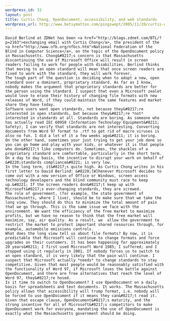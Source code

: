 ```yaml
--- 
wordpress_id: 32
layout: post
title: Curtis Chong, OpenDocument, accessibility, and web standards
wordpress_url: http://www.betsymattox.com/pingswept/2005/11/20/curtis-chong-opendocument-accessibility-and-web-standards/
---
```

	David Berlind at ZDNet has been <a href="http://blogs.zdnet.com/BTL/?p=2163">exchanging email with Curtis Chong</a>, the president of the <a href="http://www.nfb.org/nfbcs.htm">National Federation of the Blind in Computer Science</a>, on the topic of the OpenDocument policy in Massachusetts. Chong&#8217;s concern is that Massachusetts discontinuing the use of Microsoft Office will result in screen readers failing to work for people with disabilities. Berlind thinks that moving to an open standard will mean that once screen readers are fixed to work with the standard, they will work forever.
	The tough part of the question is deciding when to adopt a new, open standard over a dominant, proprietary standard. As far as I know, nobody makes the argument that proprietary standards are better for the person using the standard. I suspect that even a Microsoft zealot would love to erase their history of changing file formats with new releases of Word, if they could maintain the same features and market share they have today.
	Software users want open standards, not because they&#8217;re interested in open standards, but because they&#8217;re *not* interested in standards at all. Standards are boring. As someone who has actually read IEC 60950 (Information Technology Equipment&#8211; Safety), I can verify that standards are not interesting. Converting documents from Word 97 format to .rtf to get rid of macro viruses is also no fun. I did a lot of it a few weeks ago&#8211; it is boring.
	On the other hand, sometimes your just trying to get your job done so you can go home and play with your kids, or whatever it is that people who don&#8217;t like computers do. Sometimes, the shackles of a proprietary standard are comfortable, particularly in the short term. On a day to day basis, the incentive to disrupt your work on behalf of &#8220;standards compliance&#8221; is very low.
	In the long term, it&#8217;s quite high. As Curtis Chong writes in his first letter to David Berlind: &#8220;[W]henever Microsoft decides to come out with a new version of Office or Windows, screen access technology developers and the blind community must race to keep up.&#8221; If the screen readers don&#8217;t keep up with Microsoft&#8217;s ever-changing standards, they are screwed.
	The role of government, (for example, the state government of Massachusetts, where I live), should be to make sure that we take the long view. They should do this to minimize the total amount of pain that we go through. This is the same issue we face with the environment. We want the efficiency of the free market to maximize profits, but we have no reason to think that the free market will maximize, say, air quality. As a result, we  allow the government to restrict the market to protect important shared resources through, for example, automobile emissions controls.
	What does the long view tell us about file formats? By now, it is predictable that Microsoft will continue to change formats and force upgrades on their customers. It has been happening for approximately 20 years&#8211; I first used Microsoft Word 1985; I suffered; and I stopped using it regularly in 2001. If nobody forces us to switch to an open standard, it is very likely that the pain will continue. I suspect that Microsoft actually *needs* to change standards to stay competitive. Given that most people would be reasonably satisfied with the functionality of Word 97, if Microsoft loses the battle against OpenDocument, and there are free alternatives that reach the level of Word 97, they&#8217;re hosed.
	Is it time to switch to OpenDocument? I use OpenDocument on a daily basis for spreadsheets and text documents. It works. The Massachusetts policy allows that accessibility will trump format, i.e. nobody will be forced to use OpenDocument if it means they can&#8217;t read it. Given that escape clause, OpenDocument&#8217;s maturity, and the strong incentive for all of Microsoft&#8217;s competitors to make OpenDocument work for everyone, mandating the use of OpenDocument is exactly what the Massachusetts government should be doing.

